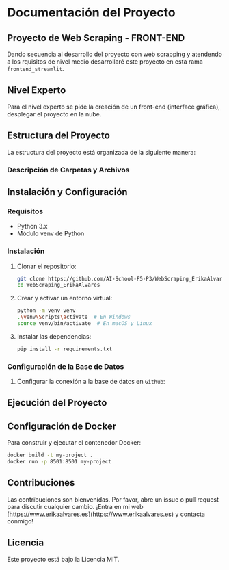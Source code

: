 # Documentación del Proyecto


## Proyecto de Web Scraping - FRONT-END

Dando secuencia al desarrollo del proyecto con web scrapping y atendendo a los rquisitos de nivel medio desarrollaré este proyecto en esta rama `frontend_streamlit`.

## Nivel Experto
Para el nivel experto se pide la creación de un front-end (interface gráfica), desplegar el proyecto en la nube.


## Estructura del Proyecto

La estructura del proyecto está organizada de la siguiente manera:


### Descripción de Carpetas y Archivos


## Instalación y Configuración

### Requisitos

- Python 3.x
- Módulo venv de Python

### Instalación

1. Clonar el repositorio:

    ```sh
    git clone https://github.com/AI-School-F5-P3/WebScraping_ErikaAlvares.git
    cd WebScraping_ErikaAlvares
    ```

2. Crear y activar un entorno virtual:

    ```sh
    python -m venv venv
    .\venv\Scripts\activate  # En Windows
    source venv/bin/activate  # En macOS y Linux
    ```

3. Instalar las dependencias:

    ```sh
    pip install -r requirements.txt
    ```

### Configuración de la Base de Datos

1. Configurar la conexión a la base de datos en `Github`:

    
## Ejecución del Proyecto


## Configuración de Docker

Para construir y ejecutar el contenedor Docker:

```sh
docker build -t my-project .
docker run -p 8501:8501 my-project
```

## Contribuciones

Las contribuciones son bienvenidas. Por favor, abre un issue o pull request para discutir cualquier cambio.
¡Entra en mi web [https://www.erikaalvares.es](https://www.erikaalvares.es) y contacta conmigo!

## Licencia
Este proyecto está bajo la Licencia MIT.
